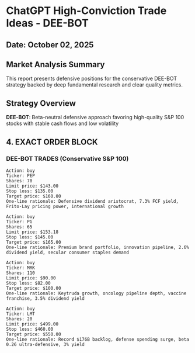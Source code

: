 # ChatGPT High-Conviction Trade Ideas - DEE-BOT
## Date: October 02, 2025

## Market Analysis Summary

This report presents defensive positions for the conservative DEE-BOT strategy backed by deep fundamental research and clear quality metrics.

## Strategy Overview

**DEE-BOT**: Beta-neutral defensive approach favoring high-quality S&P 100 stocks with stable cash flows and low volatility

## 4. EXACT ORDER BLOCK

### DEE-BOT TRADES (Conservative S&P 100)

```
Action: buy
Ticker: PEP
Shares: 70
Limit price: $143.00
Stop loss: $135.00
Target price: $160.00
One-line rationale: Defensive dividend aristocrat, 7.3% FCF yield, Frito-Lay pricing power, international growth
```

```
Action: buy
Ticker: PG
Shares: 65
Limit price: $153.18
Stop loss: $145.00
Target price: $165.00
One-line rationale: Premium brand portfolio, innovation pipeline, 2.6% dividend yield, secular consumer staples demand
```

```
Action: buy
Ticker: MRK
Shares: 110
Limit price: $90.00
Stop loss: $82.00
Target price: $100.00
One-line rationale: Keytruda growth, oncology pipeline depth, vaccine franchise, 3.5% dividend yield
```

```
Action: buy
Ticker: LMT
Shares: 20
Limit price: $499.00
Stop loss: $460.00
Target price: $550.00
One-line rationale: Record $176B backlog, defense spending surge, beta 0.26 ultra-defensive, 3% yield
```

